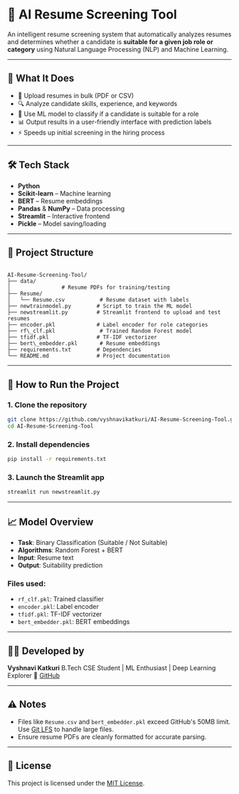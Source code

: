 
# 🧠 AI Resume Screening Tool

An intelligent resume screening system that automatically analyzes resumes and determines whether a candidate is **suitable for a given job role or category** using Natural Language Processing (NLP) and Machine Learning.

---

## 🚀 What It Does

- 📄 Upload resumes in bulk (PDF or CSV)
- 🔍 Analyze candidate skills, experience, and keywords
- 🧠 Use ML model to classify if a candidate is suitable for a role
- 📊 Output results in a user-friendly interface with prediction labels
- ⚡ Speeds up initial screening in the hiring process

---

## 🛠️ Tech Stack

- **Python**
- **Scikit-learn** – Machine learning
- **BERT** – Resume embeddings
- **Pandas** & **NumPy** – Data processing
- **Streamlit** – Interactive frontend
- **Pickle** – Model saving/loading

---

## 📂 Project Structure

```

AI-Resume-Screening-Tool/
├── data/
│                # Resume PDFs for training/testing
├── Resume/
│   └── Resume.csv           # Resume dataset with labels
├── newtrainmodel.py        # Script to train the ML model
├── newstreamlit.py         # Streamlit frontend to upload and test resumes
├── encoder.pkl             # Label encoder for role categories
├── rf\_clf.pkl              # Trained Random Forest model
├── tfidf.pkl               # TF-IDF vectorizer
├── bert\_embedder.pkl       # Resume embeddings
├── requirements.txt        # Dependencies
└── README.md               # Project documentation

````

---

## 🧪 How to Run the Project

### 1. Clone the repository

```bash
git clone https://github.com/vyshnavikatkuri/AI-Resume-Screening-Tool.git
cd AI-Resume-Screening-Tool
````

### 2. Install dependencies

```bash
pip install -r requirements.txt
```

### 3. Launch the Streamlit app

```bash
streamlit run newstreamlit.py
```

---

## 📈 Model Overview

* **Task**: Binary Classification (Suitable / Not Suitable)
* **Algorithms**: Random Forest + BERT
* **Input**: Resume text
* **Output**: Suitability prediction

### Files used:

* `rf_clf.pkl`: Trained classifier
* `encoder.pkl`: Label encoder
* `tfidf.pkl`: TF-IDF vectorizer
* `bert_embedder.pkl`: BERT embeddings

---

## 🙋‍♀️ Developed by

**Vyshnavi Katkuri**
B.Tech CSE Student | ML Enthusiast | Deep Learning Explorer
🔗 [GitHub](https://github.com/vyshnavikatkuri)

---

## ⚠️ Notes

* Files like `Resume.csv` and `bert_embedder.pkl` exceed GitHub's 50MB limit. Use [Git LFS](https://git-lfs.github.com) to handle large files.
* Ensure resume PDFs are cleanly formatted for accurate parsing.

---

## 📃 License

This project is licensed under the [MIT License](LICENSE).

```




